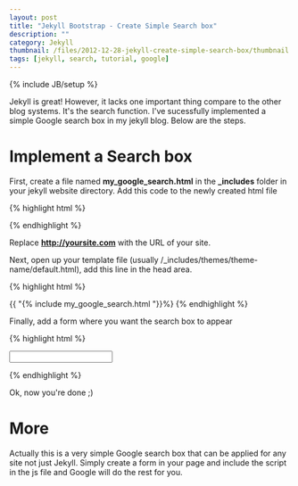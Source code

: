 ```yaml
---
layout: post
title: "Jekyll Bootstrap - Create Simple Search box"
description: ""
category: Jekyll
thumbnail: /files/2012-12-28-jekyll-create-simple-search-box/thumbnail.jpg
tags: [jekyll, search, tutorial, google]
---
```

{% include JB/setup %}

Jekyll is great! However, it lacks one important thing compare to the other blog
systems. It's the search function. I've sucessfully implemented a simple Google
search box in my jekyll blog. Below are the steps.

# Implement a Search box

First, create a file named **my_google_search.html** in the
<span><b>_includes</b></span> folder in your jekyll website directory. Add this
code to the newly created html file

{% highlight html %}
<script language="Javascript" type="text/javascript">
  function my_search_google()
  {
    var query = document.getElementById("my-google-search").value;
    window.open("http://google.com/search?q=" + query
	+ "%20site:" + "http://yoursite.com");
  }
</script>
{% endhighlight %}

Replace **http://yoursite.com** with the URL of your site.

Next, open up your template file (usually
/_includes/themes/theme-name/default.html), add this line in the head area.

{% highlight html %}
<!-- my custom google search -->
{{ "{% include my_google_search.html "}}%}
{% endhighlight %}

Finally, add a form where you want the search box to appear

{% highlight html %}
<!-- my custom google search -->
<form onsubmit="tmtxt_search_google()" >
  <input type="text" id="my-google-search">
</form>
{% endhighlight %}

Ok, now you're done ;)

# More

Actually this is a very simple Google search box that can be applied for any
site not just Jekyll. Simply create a form in your page and include the script
in the js file and Google will do the rest for you.
